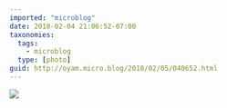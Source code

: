 ```yaml
---
imported: "microblog"
date: 2018-02-04 21:06:52-07:00
taxonomies:
  tags:
    - microblog
  type: [photo]
guid: http://oyam.micro.blog/2018/02/05/040652.html
---
```

![](/media/images/photos/2018/02/IMG_0754.jpg)
